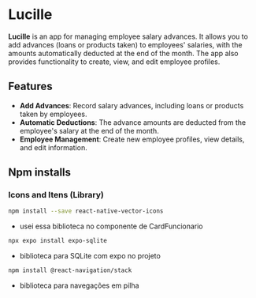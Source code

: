 # Lucille

**Lucille** is an app for managing employee salary advances. It allows you to add advances (loans or products taken) to employees' salaries, with the amounts automatically deducted at the end of the month. The app also provides functionality to create, view, and edit employee profiles.

## Features
- **Add Advances**: Record salary advances, including loans or products taken by employees.
- **Automatic Deductions**: The advance amounts are deducted from the employee's salary at the end of the month.
- **Employee Management**: Create new employee profiles, view details, and edit information.

## Npm installs

### Icons and Itens (Library)

```bash
npm install --save react-native-vector-icons
```
- usei essa biblioteca no componente de CardFuncionario

```bash
npx expo install expo-sqlite
```
- biblioteca para SQLite com expo no projeto

```bash
npm install @react-navigation/stack
```
- biblioteca para navegações em pilha
